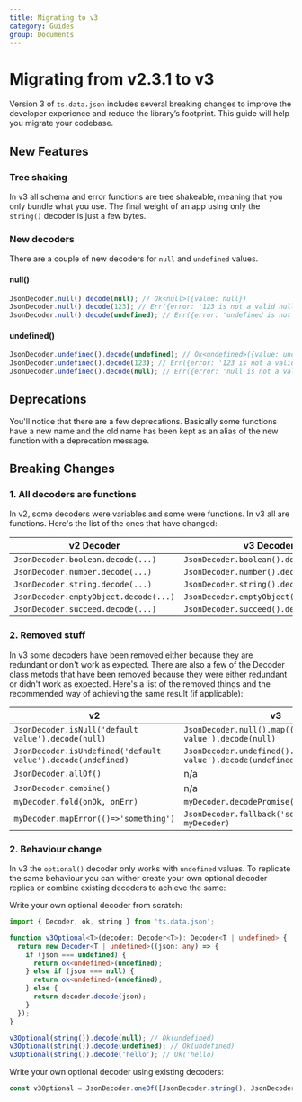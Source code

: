 ```yaml
---
title: Migrating to v3
category: Guides
group: Documents
---
```


# Migrating from v2.3.1 to v3

Version 3 of `ts.data.json` includes several breaking changes to improve the developer experience and reduce the library’s footprint. This guide will help you migrate your codebase.

## New Features

### Tree shaking

In v3 all schema and error functions are tree shakeable, meaning that you only bundle what you use.
The final weight of an app using only the `string()` decoder is just a few bytes.

### New decoders

There are a couple of new decoders for `null` and `undefined` values.

#### null()

```ts
JsonDecoder.null().decode(null); // Ok<null>({value: null})
JsonDecoder.null().decode(123); // Err({error: '123 is not a valid null'})
JsonDecoder.null().decode(undefined); // Err({error: 'undefined is not a valid null'})
```

#### undefined()

```ts
JsonDecoder.undefined().decode(undefined); // Ok<undefined>({value: undefined})
JsonDecoder.undefined().decode(123); // Err({error: '123 is not a valid undefined'})
JsonDecoder.undefined().decode(null); // Err({error: 'null is not a valid undefined'})
```

## Deprecations

You'll notice that there are a few deprecations. Basically some functions have a new name and the old name has been kept as an alias of the new function with a deprecation message.

## Breaking Changes

### 1. All decoders are functions

In v2, some decoders were variables and some were functions. In v3 all are functions.
Here's the list of the ones that have changed:

| v2 Decoder                            | v3 Decoder                              |
| ------------------------------------- | --------------------------------------- |
| `JsonDecoder.boolean.decode(...)`     | `JsonDecoder.boolean().decode(...)`     |
| `JsonDecoder.number.decode(...)`      | `JsonDecoder.number().decode(...)`      |
| `JsonDecoder.string.decode(...)`      | `JsonDecoder.string().decode(...)`      |
| `JsonDecoder.emptyObject.decode(...)` | `JsonDecoder.emptyObject().decode(...)` |
| `JsonDecoder.succeed.decode(...)`     | `JsonDecoder.succeed().decode(...)`     |

### 2. Removed stuff

In v3 some decoders have been removed either because they are redundant or don't work as expected.
There are also a few of the Decoder class metods that have been removed because they were either redundant or didn't work as expected.
Here's a list of the removed things and the recommended way of achieving the same result (if applicable):

| v2                                                           | v3                                                                   |
| ------------------------------------------------------------ | -------------------------------------------------------------------- |
| `JsonDecoder.isNull('default value').decode(null)`           | `JsonDecoder.null().map(()=>'default value').decode(null)`           |
| `JsonDecoder.isUndefined('default value').decode(undefined)` | `JsonDecoder.undefined().map(()=>'default value').decode(undefined)` |
| `JsonDecoder.allOf()`                                        | n/a                                                                  |
| `JsonDecoder.combine()`                                      | n/a                                                                  |
| `myDecoder.fold(onOk, onErr)`                                | `myDecoder.decodePromise().then().catch()`                           |
| `myDecoder.mapError(()=>'something')`                        | `JsonDecoder.fallback('something', myDecoder)`                       |

### 2. Behaviour change

In v3 the `optional()` decoder only works with `undefined` values.
To replicate the same behaviour you can wither create your own optional decoder replica or combine existing decoders to achieve the same:

Write your own optional decoder from scratch:

```ts
import { Decoder, ok, string } from 'ts.data.json';

function v3Optional<T>(decoder: Decoder<T>): Decoder<T | undefined> {
  return new Decoder<T | undefined>((json: any) => {
    if (json === undefined) {
      return ok<undefined>(undefined);
    } else if (json === null) {
      return ok<undefined>(undefined);
    } else {
      return decoder.decode(json);
    }
  });
}

v3Optional(string()).decode(null); // Ok(undefined)
v3Optional(string()).decode(undefined); // Ok(undefined)
v3Optional(string()).decode('hello'); // Ok('hello)
```

Write your own optional decoder using existing decoders:

```ts
const v3Optional = JsonDecoder.oneOf([JsonDecoder.string(), JsonDecoder.null().map(() => undefined), JsonDecoder.undefined()], 'optional string');
```
